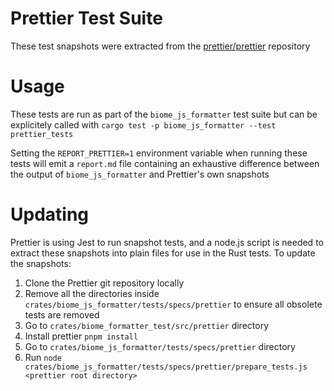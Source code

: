 # Prettier Test Suite

These test snapshots were extracted from the
[prettier/prettier](https://github.com/prettier/prettier) repository

# Usage

These tests are run as part of the `biome_js_formatter` test suite but can be
explicitely called with `cargo test -p biome_js_formatter --test prettier_tests`

Setting the `REPORT_PRETTIER=1` environment variable when running these tests
will emit a `report.md` file containing an exhaustive difference between the
output of `biome_js_formatter` and Prettier's own snapshots

# Updating

Prettier is using Jest to run snapshot tests, and a node.js script is needed to
extract these snapshots into plain files for use in the Rust tests. To update
the snapshots:

1. Clone the Prettier git repository locally
2. Remove all the directories inside
   `crates/biome_js_formatter/tests/specs/prettier` to ensure all obsolete tests are
   removed
3. Go to `crates/biome_formatter_test/src/prettier` directory
4. Install prettier ``pnpm install``
5. Go to `crates/biome_js_formatter/tests/specs/prettier` directory
6. Run
   `node crates/biome_js_formatter/tests/specs/prettier/prepare_tests.js <prettier root directory>`
